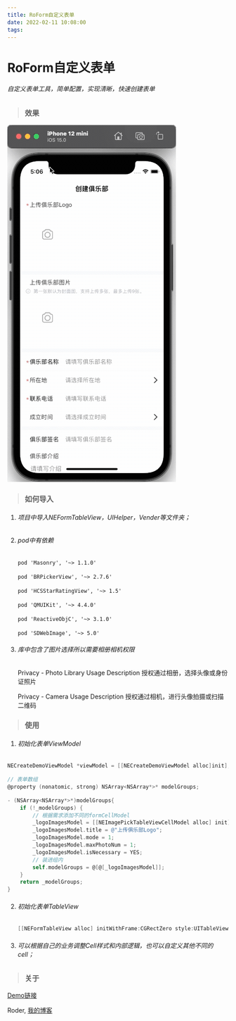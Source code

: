 ```yaml
---
title: RoForm自定义表单
date: 2022-02-11 10:08:00
tags:
---
```


# RoForm自定义表单

###### 自定义表单工具，简单配置，实现清晰，快速创建表单



> ### 效果



![](https://raw.githubusercontent.com/luodeCoding/imageStorage/main/imageFolder/formDemo.gif)



> ### 如何导入

1. ###### 项目中导入NEFormTableView，UIHelper，Vender等文件夹；

2. ###### pod中有依赖
   
   ```
   pod 'Masonry', '~> 1.1.0'
   
   pod 'BRPickerView', '~> 2.7.6'
   
   pod 'HCSStarRatingView', '~> 1.5'
   
   pod 'QMUIKit', '~> 4.4.0'
   
   pod 'ReactiveObjC', '~> 3.1.0'
   
   pod 'SDWebImage', '~> 5.0'
   ```

3. ###### 库中包含了图片选择所以需要相册相机权限
   
   Privacy - Photo Library Usage Description 授权通过相册，选择头像或身份证照片
   
   Privacy - Camera Usage Description 授权通过相机，进行头像拍摄或扫描二维码



> ### 使用

1. ###### 初始化表单ViewModel

```objectivec
NECreateDemoViewModel *viewModel = [[NECreateDemoViewModel alloc]init];
```

```objectivec
// 表单数组
@property (nonatomic, strong) NSArray<NSArray*>* modelGroups;
```

```objectivec
- (NSArray<NSArray*>*)modelGroups{
    if (!_modelGroups) {
        // 根据需求添加不同的formCellModel
        _logoImagesModel = [[NEImagePickTableViewCellModel alloc] init];
        _logoImagesModel.title = @"上传俱乐部Logo";
        _logoImagesModel.mode = 1;
        _logoImagesModel.maxPhotoNum = 1;
        _logoImagesModel.isNecessary = YES;
        // 装进组内
        self.modelGroups = @[@[_logoImagesModel]];
    }
    return _modelGroups;
}
```

2. ###### 初始化表单TableView
   
   ```objectivec
   [[NEFormTableView alloc] initWithFrame:CGRectZero style:UITableViewStyleGrouped models:self.viewModel.modelGroups];
   ```

3. ###### 可以根据自己的业务调整Cell样式和内部逻辑，也可以自定义其他不同的cell；

> 
> 
> 
> 
> ### 关于

[Demo链接](https://github.com/luodeCoding/RoForm)

Roder, [我的博客](https://luodecoding.github.io/)
